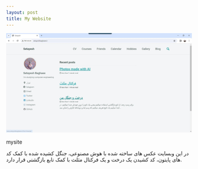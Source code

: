 ```yaml
---
layout: post
title: My Website
---
```

 ![alt text](../assets/img/posts/2.jpg "mysite")

<a herf = "http://www.setayeshbaghaee.ir/"> mysite</a>

در این وبسایت عکس های ساخته شده با هوش مصنوعی، جنگل کشیده شده با کمک کد های پایتون، کد کشیدن یک درخت و یک فرکتال مثلث با کمک تابع بازگشتی قرار دارد.

